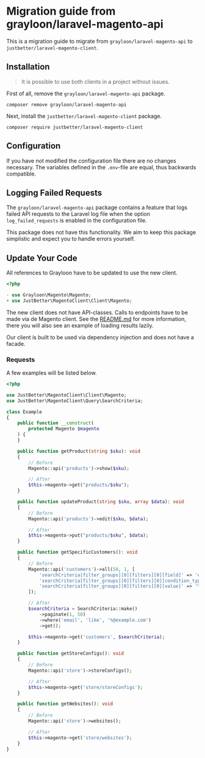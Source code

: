 # Migration guide from grayloon/laravel-magento-api

This is a migration guide to migrate from `grayloon/laravel-magento-api` to `justbetter/laravel-magento-client`.

## Installation

> It is possible to use both clients in a project without issues.

First of all, remove the `grayloon/laravel-magento-api` package.

```shell
composer remove grayloon/laravel-magento-api
```

Next, install the `justbetter/laravel-magento-client` package.

```shell
composer require justbetter/laravel-magento-client
```

## Configuration

If you have not modified the configuration file there are no changes necessary. The variables defined in the `.env`-file
are equal, thus backwards compatible.

## Logging Failed Requests

The `grayloon/laravel-magento-api` package contains a feature that logs failed API requests to the Laravel log file when
the option `log_failed_requests` is enabled in the configuration file.

This package does not have this functionality. We aim to keep this package simplistic and expect you to handle errors
yourself.

## Update Your Code

All references to Grayloon have to be updated to use the new client.

```php
<?php

- use Grayloon\Magento\Magento;
+ use JustBetter\MagentoClient\Client\Magento;
```

The new client does not have API-classes. Calls to endpoints have to be made via de Magento client. See
the [README.md](../../README.md) for more information, there you will also
see an example of loading results lazily.

Our client is built to be used via dependency injection and does not have a facade.

### Requests

A few examples will be listed below.

```php
<?php

use JustBetter\MagentoClient\Client\Magento;
use JustBetter\MagentoClient\Query\SearchCriteria;

class Example
{
    public function __construct(
        protected Magento $magento
    ) {
    }

    public function getProduct(string $sku): void
    {
        // Before
        Magento::api('products')->show($sku);

        // After
        $this->magento->get("products/$sku");
    }

    public function updateProduct(string $sku, array $data): void
    {
        // Before
        Magento::api('products')->edit($sku, $data);

        // After
        $this->magento->put("products/$sku", $data);
    }

    public function getSpecificCustomers(): void
    {
        // Before
        Magento::api('customers')->all(50, 1, [
            'searchCriteria[filter_groups][0][filters][0][field]' => 'email',
            'searchCriteria[filter_groups][0][filters][0][condition_type]' => 'like',
            'searchCriteria[filter_groups][0][filters][0][value]' => '%@example.com',
        ]);

        // After
        $searchCriteria = SearchCriteria::make()
            ->paginate(1, 50)
            ->where('email', 'like', '%@example.com')
            ->get();

        $this->magento->get('customers', $searchCriteria);
    }

    public function getStoreConfigs(): void
    {
        // Before
        Magento::api('store')->storeConfigs();

        // After
        $this->magento->get('store/storeConfigs');
    }

    public function getWebsites(): void
    {
        // Before
        Magento::api('store')->websites();

        // After
        $this->magento->get('store/websites');
    }
}
```
